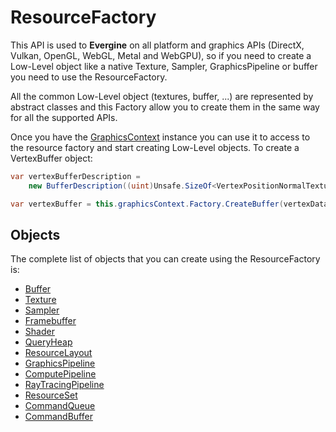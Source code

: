# ResourceFactory

This API is used to **Evergine** on all platform and graphics APIs (DirectX, Vulkan, OpenGL, WebGL, Metal and WebGPU), so if you need to create a Low-Level object like a native Texture, Sampler, GraphicsPipeline or buffer you need to use the ResourceFactory.

All the common Low-Level object (textures, buffer, ...) are represented by abstract classes and this Factory allow you to create them in the same way for all the supported APIs.

Once you have the [GraphicsContext](graphicscontext.md) instance you can use it to access to the resource factory and start creating Low-Level objects. To create a VertexBuffer object:

```csharp
var vertexBufferDescription = 
    new BufferDescription((uint)Unsafe.SizeOf<VertexPositionNormalTexture>() * (uint)vertexData.Length, BufferFlags.VertexBuffer, ResourceUsage.Default);

var vertexBuffer = this.graphicsContext.Factory.CreateBuffer(vertexData, ref vertexBufferDescription);
```

## Objects

The complete list of objects that you can create using the ResourceFactory is:

* [Buffer](buffer.md)
* [Texture](texture.md)
* [Sampler](sampler.md)
* [Framebuffer](framebuffer.md)
* [Shader](shader.md)
* [QueryHeap](queryheap.md)
* [ResourceLayout](resourcelayout.md)
* [GraphicsPipeline](graphicspipeline.md)
* [ComputePipeline](computepipeline.md)
* [RayTracingPipeline](raytracingpipeline.md)
* [ResourceSet](resourceset.md)
* [CommandQueue](commandqueue.md)
* [CommandBuffer](commandbuffer.md)